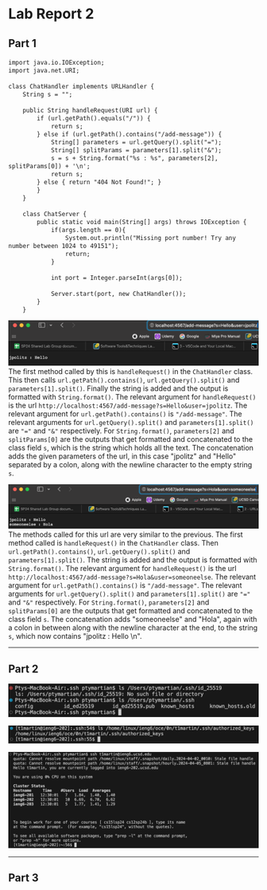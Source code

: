 # Lab Report 2

## Part 1

```
import java.io.IOException;
import java.net.URI;

class ChatHandler implements URLHandler {
    String s = "";

    public String handleRequest(URI url) {
        if (url.getPath().equals("/")) {
            return s;
        } else if (url.getPath().contains("/add-message")) {
            String[] parameters = url.getQuery().split("=");
            String[] splitParams = parameters[1].split("&");
            s = s + String.format("%s : %s", parameters[2], splitParams[0]) + '\n';
            return s;
        } else { return "404 Not Found!"; }
        }
    }

    class ChatServer {
        public static void main(String[] args) throws IOException {
            if(args.length == 0){
                System.out.println("Missing port number! Try any number between 1024 to 49151");
                return;
            }
    
            int port = Integer.parseInt(args[0]);
    
            Server.start(port, new ChatHandler());
        }
    }
```

![add_message1](add_message1.png)
The first method called by this is ```handleRequest()``` in the ```ChatHandler``` class. This then calls ```url.getPath().contains()```, ```url.getQuery().split()``` and ```parameters[1].split()```. Finally the string is added and the output is formatted with ```String.format()```. The relevant argument for ```handleRequest()``` is the url ```http://localhost:4567/add-message?s=Hello&user=jpolitz```. The relevant argument for ```url.getPath().contains()``` is ```"/add-message"```. The relevant arguments for ```url.getQuery().split()``` and ```parameters[1].split()``` are ```"="``` and ```"&"``` respectively. For ```String.format()```, ```parameters[2]``` and ```splitParams[0]``` are the outputs that get formatted and concatenated to the class field ```s```, which is the string which holds all the text. The concatenation adds the given parameters of the url, in this case "jpolitz" and "Hello" separated by a colon, along with the newline character to the empty string ```s```.


![add_message2](add_message2.png)
The methods called for this url are very similar to the previous. The first method called is ```handleRequest()``` in the ```ChatHandler``` class. Then ```url.getPath().contains()```, ```url.getQuery().split()``` and ```parameters[1].split()```. The string is added and the output is formatted with ```String.format()```. The relevant argument for ```handleRequest()``` is the url ```http://localhost:4567/add-message?s=Hola&user=someoneelse```. The relevant argument for ```url.getPath().contains()``` is ```"/add-message"```. The relevant arguments for ```url.getQuery().split()``` and ```parameters[1].split()``` are ```"="``` and ```"&"``` respectively. For ```String.format()```, ```parameters[2]``` and ```splitParams[0]``` are the outputs that get formatted and concatenated to the class field ```s```. The concatenation adds "someoneelse" and "Hola", again with a colon in between along with the newline character at the end, to the string ```s```, which now contains "jpolitz : Hello \n".

---

## Part 2

![private key absolute](local_private_key.png)

![ieng6 public key](ieng6_public_key.png)

![ieng6 login no password](ieng6_login.png)

---

## Part 3

